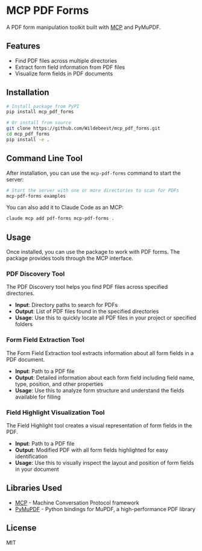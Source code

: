 # MCP PDF Forms

A PDF form manipulation toolkit built with [MCP](https://github.com/llama-index-ai/mcp) and PyMuPDF.

## Features

- Find PDF files across multiple directories
- Extract form field information from PDF files
- Visualize form fields in PDF documents

## Installation

```bash
# Install package from PyPI
pip install mcp_pdf_forms

# Or install from source
git clone https://github.com/Wildebeest/mcp_pdf_forms.git
cd mcp_pdf_forms
pip install -e .
```

## Command Line Tool

After installation, you can use the `mcp-pdf-forms` command to start the server:

```bash
# Start the server with one or more directories to scan for PDFs
mcp-pdf-forms examples
```

You can also add it to Claude Code as an MCP:

```bash
claude mcp add pdf-forms mcp-pdf-forms .
```
## Usage

Once installed, you can use the package to work with PDF forms. The package provides tools through the MCP interface.

### PDF Discovery Tool

The PDF Discovery tool helps you find PDF files across specified directories.

- **Input**: Directory paths to search for PDFs
- **Output**: List of PDF files found in the specified directories
- **Usage**: Use this to quickly locate all PDF files in your project or specified folders

### Form Field Extraction Tool

The Form Field Extraction tool extracts information about all form fields in a PDF document.

- **Input**: Path to a PDF file
- **Output**: Detailed information about each form field including field name, type, position, and other properties
- **Usage**: Use this to analyze form structure and understand the fields available for filling

### Field Highlight Visualization Tool

The Field Highlight tool creates a visual representation of form fields in the PDF.

- **Input**: Path to a PDF file
- **Output**: Modified PDF with all form fields highlighted for easy identification
- **Usage**: Use this to visually inspect the layout and position of form fields in your document

## Libraries Used

- [MCP](https://github.com/llama-index-ai/mcp) - Machine Conversation Protocol framework
- [PyMuPDF](https://github.com/pymupdf/PyMuPDF) - Python bindings for MuPDF, a high-performance PDF library

## License

MIT
